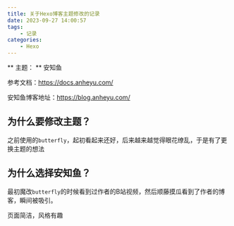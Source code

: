```yaml
---
title: 关于Hexo博客主题修改的记录
date: 2023-09-27 14:00:57
tags: 
    - 记录
categories: 
    - Hexo
---
```



** 主题： ** 安知鱼 

参考文档：https://docs.anheyu.com/

安知鱼博客地址：https://blog.anheyu.com/

## 为什么要修改主题？

之前使用的`butterfly`，起初看起来还好，后来越来越觉得眼花缭乱，于是有了更换主题的想法

## 为什么选择安知鱼？

最初魔改`butterfly`的时候看到过作者的B站视频，然后顺藤摸瓜看到了作者的博客，瞬间被吸引。

页面简洁，风格有趣